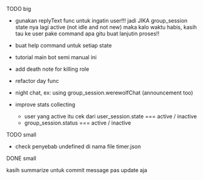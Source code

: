 TODO big

- gunakan replyText func untuk ingatin user!!!
  jadi JIKA group_session state nya lagi active (not idle and not new)
  maka kalo waktu habis, kasih tau ke user pake command apa gitu buat lanjutin proses!!
  
- buat help command untuk setiap state

- tutorial main bot semi manual ini

- add death note for killing role

- refactor day func

- night chat,
  ex: using group_session.werewolfChat (announcement too)
  
- improve stats collecting
  - user yang active itu cek dari user_session.state === active / inactive
  - group_session.status === active / inactive

TODO small
- check penyebab undefined di nama file timer.json

DONE small

kasih summarize untuk commit message pas update aja
